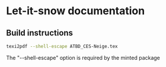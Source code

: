 # Let-it-snow documentation

## Build instructions 

```bash
texi2pdf --shell-escape ATBD_CES-Neige.tex
```

The "--shell-escape" option is required by the minted package
